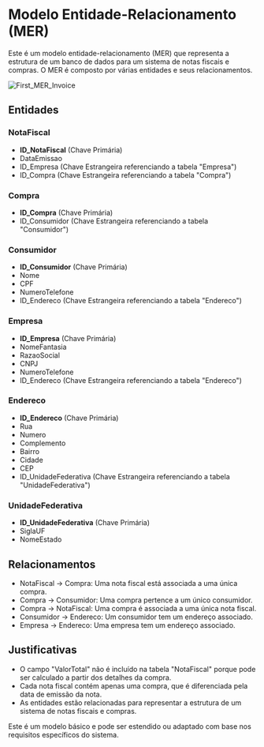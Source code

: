 # Modelo Entidade-Relacionamento (MER)

Este é um modelo entidade-relacionamento (MER) que representa a estrutura de um banco de dados para um sistema de notas fiscais e compras. O MER é composto por várias entidades e seus relacionamentos.

![First_MER_Invoice](https://github.com/RayanArgolo03/mer-udemy-exercice/assets/113947677/d692ae8f-a423-443a-85f8-91ac578b4d69)


## Entidades

### NotaFiscal

- **ID_NotaFiscal** (Chave Primária)
- DataEmissao
- ID_Empresa (Chave Estrangeira referenciando a tabela "Empresa")
- ID_Compra (Chave Estrangeira referenciando a tabela "Compra")

### Compra

- **ID_Compra** (Chave Primária)
- ID_Consumidor (Chave Estrangeira referenciando a tabela "Consumidor")

### Consumidor

- **ID_Consumidor** (Chave Primária)
- Nome
- CPF
- NumeroTelefone
- ID_Endereco (Chave Estrangeira referenciando a tabela "Endereco")

### Empresa

- **ID_Empresa** (Chave Primária)
- NomeFantasia
- RazaoSocial
- CNPJ
- NumeroTelefone
- ID_Endereco (Chave Estrangeira referenciando a tabela "Endereco")

### Endereco

- **ID_Endereco** (Chave Primária)
- Rua
- Numero
- Complemento
- Bairro
- Cidade
- CEP
- ID_UnidadeFederativa (Chave Estrangeira referenciando a tabela "UnidadeFederativa")

### UnidadeFederativa

- **ID_UnidadeFederativa** (Chave Primária)
- SiglaUF
- NomeEstado

## Relacionamentos

- NotaFiscal -> Compra: Uma nota fiscal está associada a uma única compra.
- Compra -> Consumidor: Uma compra pertence a um único consumidor.
- Compra -> NotaFiscal: Uma compra é associada a uma única nota fiscal.
- Consumidor -> Endereco: Um consumidor tem um endereço associado.
- Empresa -> Endereco: Uma empresa tem um endereço associado.

## Justificativas

- O campo "ValorTotal" não é incluído na tabela "NotaFiscal" porque pode ser calculado a partir dos detalhes da compra.
- Cada nota fiscal contém apenas uma compra, que é diferenciada pela data de emissão da nota.
- As entidades estão relacionadas para representar a estrutura de um sistema de notas fiscais e compras.

Este é um modelo básico e pode ser estendido ou adaptado com base nos requisitos específicos do sistema.

